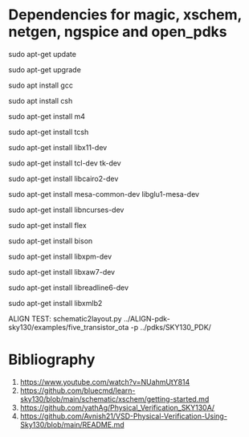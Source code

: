
# Dependencies for magic, xschem, netgen, ngspice and open_pdks

sudo apt-get update

sudo apt-get upgrade

sudo apt install gcc

sudo apt install csh

sudo apt-get install m4

sudo apt-get install tcsh

sudo apt-get install libx11-dev

sudo apt-get install tcl-dev tk-dev

sudo apt-get install libcairo2-dev

sudo apt-get install mesa-common-dev libglu1-mesa-dev

sudo apt-get install libncurses-dev

sudo apt-get install flex

sudo apt-get install bison

sudo apt-get install libxpm-dev

sudo apt-get install libxaw7-dev

sudo apt-get install libreadline6-dev

sudo apt-get install libxmlb2

ALIGN TEST: schematic2layout.py ../ALIGN-pdk-sky130/examples/five_transistor_ota -p ../pdks/SKY130_PDK/

# Bibliography

1. https://www.youtube.com/watch?v=NUahmUtY814
2. https://github.com/bluecmd/learn-sky130/blob/main/schematic/xschem/getting-started.md
3. https://github.com/yathAg/Physical_Verification_SKY130A/
4. https://github.com/Avnish21/VSD-Physical-Verification-Using-Sky130/blob/main/README.md

